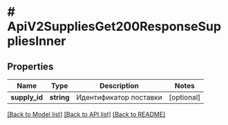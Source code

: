 # # ApiV2SuppliesGet200ResponseSuppliesInner

## Properties

Name | Type | Description | Notes
------------ | ------------- | ------------- | -------------
**supply_id** | **string** | Идентификатор поставки | [optional]

[[Back to Model list]](../../README.md#models) [[Back to API list]](../../README.md#endpoints) [[Back to README]](../../README.md)
